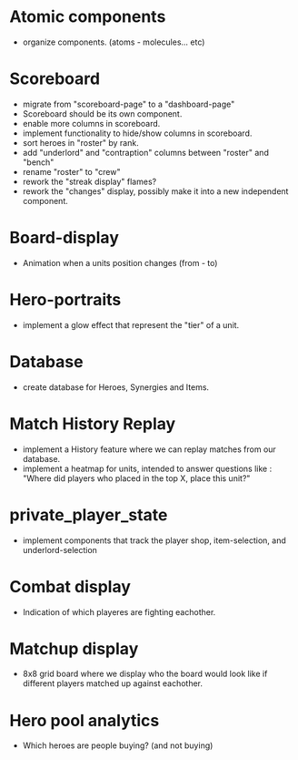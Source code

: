 # Atomic components
- organize components. (atoms - molecules... etc)

# Scoreboard
- migrate from "scoreboard-page" to a "dashboard-page"
- Scoreboard should be its own component.
- enable more columns in scoreboard.
- implement functionality to hide/show columns in scoreboard.
- sort heroes in "roster" by rank.
- add "underlord" and "contraption" columns between "roster" and "bench"
- rename "roster" to "crew"
- rework the "streak display" flames?
- rework the "changes" display, possibly make it into a new independent component.

# Board-display
- Animation when a units position changes (from - to)

# Hero-portraits
- implement a glow effect that represent the "tier" of a unit.

# Database
- create database for Heroes, Synergies and Items.

# Match History Replay
- implement a History feature where we can replay matches from our database.
- implement a heatmap for units, intended to answer questions like : "Where did players who placed in the top X, place this unit?"

# private_player_state
- implement components that track the player shop, item-selection, and underlord-selection

# Combat display
- Indication of which playeres are fighting eachother.

# Matchup display
- 8x8 grid board where we display who the board would look like if different players matched up against eachother.

# Hero pool analytics
- Which heroes are people buying? (and not buying)

